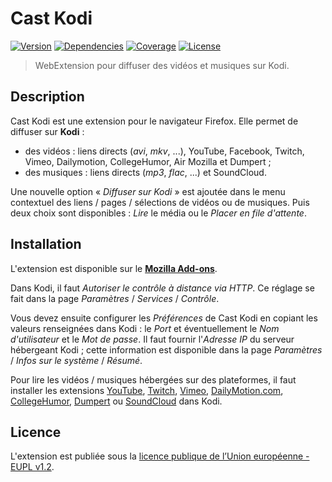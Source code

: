 # Cast Kodi

[![Version][img-version]][link-version]
[![Dependencies][img-dependencies]][link-dependencies]
[![Coverage][img-coverage]][link-coverage]
[![License][img-license]][link-license]

> WebExtension pour diffuser des vidéos et musiques sur Kodi.

## Description

Cast Kodi est une extension pour le navigateur Firefox. Elle permet de diffuser
sur **Kodi** :

- des vidéos : liens directs (*avi*, *mkv*, ...), YouTube, Facebook, Twitch,
  Vimeo, Dailymotion, CollegeHumor, Air Mozilla et Dumpert ;
- des musiques : liens directs (*mp3*, *flac*, ...) et SoundCloud.

Une nouvelle option « *Diffuser sur Kodi* » est ajoutée dans le menu contextuel
des liens / pages / sélections de vidéos ou de musiques. Puis deux choix sont
disponibles : *Lire* le média ou le *Placer en file d'attente*.

## Installation

L'extension est disponible sur le
**[Mozilla Add-ons](https://addons.mozilla.org/fr/firefox/addon/castkodi/)**.

Dans Kodi, il faut *Autoriser le contrôle à distance via HTTP*. Ce réglage se
fait dans la page *Paramètres* / *Services* / *Contrôle*.

Vous devez ensuite configurer les *Préférences* de Cast Kodi en copiant les
valeurs renseignées dans Kodi : le *Port* et éventuellement le *Nom
d'utilisateur* et le *Mot de passe*. Il faut fournir l'*Adresse IP* du serveur
hébergeant Kodi ; cette information est disponible dans la page *Paramètres* /
*Infos sur le système* / *Résumé*.

Pour lire les vidéos / musiques hébergées sur des plateformes, il faut installer
les extensions
[YouTube](https://kodi.tv/addon/plugins-video-add-ons/youtube),
[Twitch](https://kodi.tv/addon/plugins-video-add-ons/twitch),
[Vimeo](https://kodi.tv/addon/plugins-video-add-ons/vimeo),
[DailyMotion.com](https://kodi.tv/addon/plugins-video-add-ons/dailymotioncom),
[CollegeHumor](https://kodi.tv/addon/plugins-video-add-ons/collegehumor),
[Dumpert](https://kodi.tv/addon/plugins-video-add-ons/dumpert) ou
[SoundCloud](https://kodi.tv/addon/music-add-ons-plugins/soundcloud) dans Kodi.

## Licence

L'extension est publiée sous la [licence publique de l’Union européenne - EUPL
v1.2](https://joinup.ec.europa.eu/page/eupl-text-11-12).

[img-version]:https://img.shields.io/amo/v/castkodi.svg
[img-dependencies]:https://img.shields.io/david/regseb/castkodi.svg
[img-coverage]:https://img.shields.io/coveralls/regseb/castkodi.svg
[img-license]:https://img.shields.io/badge/license-EUPL-blue.svg

[link-version]:https://addons.mozilla.org/fr/firefox/addon/castkodi/
[link-dependencies]:https://david-dm.org/regseb/castkodi
[link-coverage]:https://coveralls.io/github/regseb/castkodi
[link-license]:https://joinup.ec.europa.eu/page/eupl-text-11-12
               "Licence Publique de l’Union européenne"
